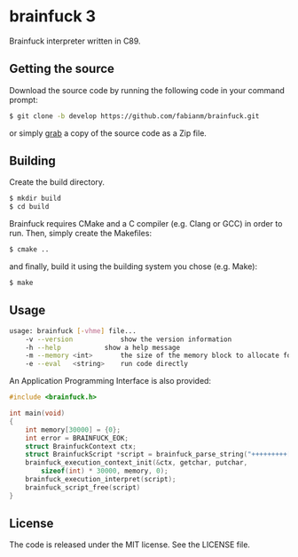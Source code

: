 brainfuck 3
===============
Brainfuck interpreter written in C89.

## Getting the source
Download the source code by running the following code in your command prompt:
```sh
$ git clone -b develop https://github.com/fabianm/brainfuck.git
```
or simply [grab](https://github.com/fabianm/brainfuck/archive/develop.zip) a copy of the source code as a Zip file.

## Building
Create the build directory.
```sh
$ mkdir build
$ cd build
```
Brainfuck requires CMake and a C compiler (e.g. Clang or GCC) in order to run.
Then, simply create the Makefiles:
```sh
$ cmake ..
```
and finally, build it using the building system you chose (e.g. Make):
```sh
$ make
```

## Usage
```sh
usage: brainfuck [-vhme] file...
	-v --version			show the version information
	-h --help			show a help message
	-m --memory	<int>		the size of the memory block to allocate for the program (default: 30000 elements)
	-e --eval	<string>	run code directly
```
An Application Programming Interface is also provided:

```c
#include <brainfuck.h>

int main(void)
{
	int memory[30000] = {0};
	int error = BRAINFUCK_EOK;
	struct BrainfuckContext ctx;
	struct BrainfuckScript *script = brainfuck_parse_string("+++++++++[>+++++++++++<-].", &error);
	brainfuck_execution_context_init(&ctx, getchar, putchar,
		sizeof(int) * 30000, memory, 0);
	brainfuck_execution_interpret(script);
	brainfuck_script_free(script)
}
```

## License
The code is released under the MIT license. See the LICENSE file.

